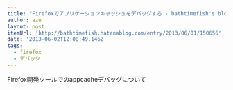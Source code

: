 ```yaml
---
title: "Firefoxでアプリケーションキャッシュをデバッグする - bathtimefish's blog"
author: azu
layout: post
itemUrl: 'http://bathtimefish.hatenablog.com/entry/2013/06/01/150656'
date: '2013-06-02T12:08:49.146Z'
tags:
  - firefox
  - デバック
---
```

Firefox開発ツールでのappcacheデバッグについて
